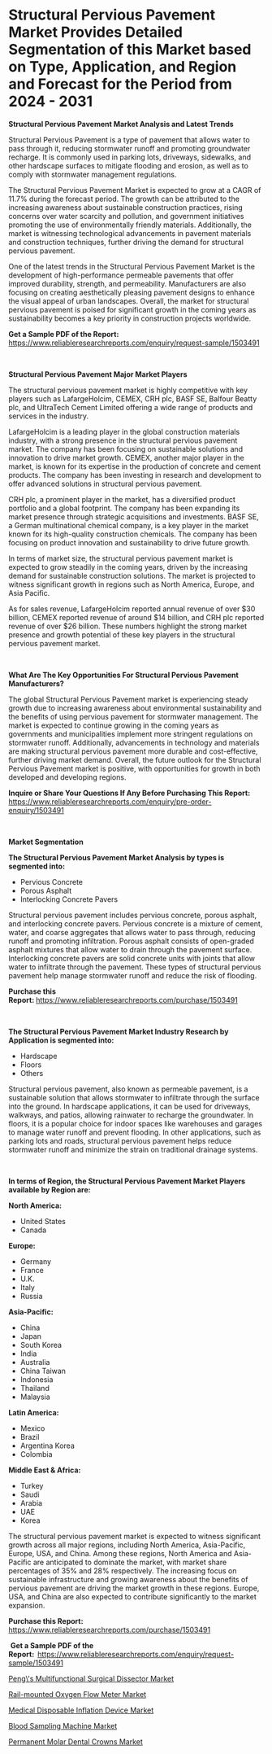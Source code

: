 <p><h1>Structural Pervious Pavement Market Provides Detailed Segmentation of this Market based on Type, Application, and Region and Forecast for the Period from 2024 - 2031</h1></p><p><strong>Structural Pervious Pavement Market Analysis and Latest Trends</strong></p>
<p><p>Structural Pervious Pavement is a type of pavement that allows water to pass through it, reducing stormwater runoff and promoting groundwater recharge. It is commonly used in parking lots, driveways, sidewalks, and other hardscape surfaces to mitigate flooding and erosion, as well as to comply with stormwater management regulations.</p><p>The Structural Pervious Pavement Market is expected to grow at a CAGR of 11.7% during the forecast period. The growth can be attributed to the increasing awareness about sustainable construction practices, rising concerns over water scarcity and pollution, and government initiatives promoting the use of environmentally friendly materials. Additionally, the market is witnessing technological advancements in pavement materials and construction techniques, further driving the demand for structural pervious pavement.</p><p>One of the latest trends in the Structural Pervious Pavement Market is the development of high-performance permeable pavements that offer improved durability, strength, and permeability. Manufacturers are also focusing on creating aesthetically pleasing pavement designs to enhance the visual appeal of urban landscapes. Overall, the market for structural pervious pavement is poised for significant growth in the coming years as sustainability becomes a key priority in construction projects worldwide.</p></p>
<p><strong>Get a Sample PDF of the Report:&nbsp;</strong> <a href="https://www.reliableresearchreports.com/enquiry/request-sample/1503491">https://www.reliableresearchreports.com/enquiry/request-sample/1503491</a></p>
<p>&nbsp;</p>
<p><strong>Structural Pervious Pavement Major Market Players</strong></p>
<p><p>The structural pervious pavement market is highly competitive with key players such as LafargeHolcim, CEMEX, CRH plc, BASF SE, Balfour Beatty plc, and UltraTech Cement Limited offering a wide range of products and services in the industry.</p><p>LafargeHolcim is a leading player in the global construction materials industry, with a strong presence in the structural pervious pavement market. The company has been focusing on sustainable solutions and innovation to drive market growth. CEMEX, another major player in the market, is known for its expertise in the production of concrete and cement products. The company has been investing in research and development to offer advanced solutions in structural pervious pavement.</p><p>CRH plc, a prominent player in the market, has a diversified product portfolio and a global footprint. The company has been expanding its market presence through strategic acquisitions and investments. BASF SE, a German multinational chemical company, is a key player in the market known for its high-quality construction chemicals. The company has been focusing on product innovation and sustainability to drive future growth.</p><p>In terms of market size, the structural pervious pavement market is expected to grow steadily in the coming years, driven by the increasing demand for sustainable construction solutions. The market is projected to witness significant growth in regions such as North America, Europe, and Asia Pacific.</p><p>As for sales revenue, LafargeHolcim reported annual revenue of over $30 billion, CEMEX reported revenue of around $14 billion, and CRH plc reported revenue of over $26 billion. These numbers highlight the strong market presence and growth potential of these key players in the structural pervious pavement market.</p></p>
<p>&nbsp;</p>
<p><strong>What Are The Key Opportunities For Structural Pervious Pavement Manufacturers?</strong></p>
<p><p>The global Structural Pervious Pavement market is experiencing steady growth due to increasing awareness about environmental sustainability and the benefits of using pervious pavement for stormwater management. The market is expected to continue growing in the coming years as governments and municipalities implement more stringent regulations on stormwater runoff. Additionally, advancements in technology and materials are making structural pervious pavement more durable and cost-effective, further driving market demand. Overall, the future outlook for the Structural Pervious Pavement market is positive, with opportunities for growth in both developed and developing regions.</p></p>
<p><strong>Inquire or Share Your Questions If Any Before Purchasing This Report:</strong> <a href="https://www.reliableresearchreports.com/enquiry/pre-order-enquiry/1503491">https://www.reliableresearchreports.com/enquiry/pre-order-enquiry/1503491</a></p>
<p>&nbsp;</p>
<p><strong>Market Segmentation</strong></p>
<p><strong>The Structural Pervious Pavement Market Analysis by types is segmented into:</strong></p>
<p><ul><li>Pervious Concrete</li><li>Porous Asphalt</li><li>Interlocking Concrete Pavers</li></ul></p>
<p><p>Structural pervious pavement includes pervious concrete, porous asphalt, and interlocking concrete pavers. Pervious concrete is a mixture of cement, water, and coarse aggregates that allows water to pass through, reducing runoff and promoting infiltration. Porous asphalt consists of open-graded asphalt mixtures that allow water to drain through the pavement surface. Interlocking concrete pavers are solid concrete units with joints that allow water to infiltrate through the pavement. These types of structural pervious pavement help manage stormwater runoff and reduce the risk of flooding.</p></p>
<p><strong>Purchase this Report:&nbsp;</strong><a href="https://www.reliableresearchreports.com/purchase/1503491">https://www.reliableresearchreports.com/purchase/1503491</a></p>
<p>&nbsp;</p>
<p><strong>The Structural Pervious Pavement Market Industry Research by Application is segmented into:</strong></p>
<p><ul><li>Hardscape</li><li>Floors</li><li>Others</li></ul></p>
<p><p>Structural pervious pavement, also known as permeable pavement, is a sustainable solution that allows stormwater to infiltrate through the surface into the ground. In hardscape applications, it can be used for driveways, walkways, and patios, allowing rainwater to recharge the groundwater. In floors, it is a popular choice for indoor spaces like warehouses and garages to manage water runoff and prevent flooding. In other applications, such as parking lots and roads, structural pervious pavement helps reduce stormwater runoff and minimize the strain on traditional drainage systems.</p></p>
<p>&nbsp;</p>
<p><strong>In terms of Region, the Structural Pervious Pavement Market Players available by Region are:</strong></p>
<p>
    <p> <strong> North America: </strong>
        <ul>
            <li>United States</li>
            <li>Canada</li>
        </ul>
        </p> 
    <p> <strong> Europe: </strong>
        <ul>
            <li>Germany</li>
            <li>France</li>
            <li>U.K.</li>
            <li>Italy</li>
            <li>Russia</li>
        </ul>
        </p> 
    <p> <strong> Asia-Pacific: </strong>
        <ul>
            <li>China</li>
            <li>Japan</li>
            <li>South Korea</li>
            <li>India</li>
            <li>Australia</li>
            <li>China Taiwan</li>
            <li>Indonesia</li>
            <li>Thailand</li>
            <li>Malaysia</li>
        </ul>
        </p> 
    <p> <strong> Latin America: </strong>
        <ul>
            <li>Mexico</li>
            <li>Brazil</li>
            <li>Argentina Korea</li>
            <li>Colombia</li>
        </ul>
        </p> 
    <p> <strong> Middle East & Africa: </strong>
        <ul>
            <li>Turkey</li>
            <li>Saudi</li>
            <li>Arabia</li>
            <li>UAE</li>
            <li>Korea</li>
        </ul>
    </p>
    </p>
<p><p>The structural pervious pavement market is expected to witness significant growth across all major regions, including North America, Asia-Pacific, Europe, USA, and China. Among these regions, North America and Asia-Pacific are anticipated to dominate the market, with market share percentages of 35% and 28% respectively. The increasing focus on sustainable infrastructure and growing awareness about the benefits of pervious pavement are driving the market growth in these regions. Europe, USA, and China are also expected to contribute significantly to the market expansion.</p></p>
<p><strong>Purchase this Report: </strong><a href="https://www.reliableresearchreports.com/purchase/1503491">https://www.reliableresearchreports.com/purchase/1503491</a></p>
<p>&nbsp;<strong>Get a Sample PDF of the Report:&nbsp;&nbsp;</strong><a href="https://www.reliableresearchreports.com/enquiry/request-sample/1503491">https://www.reliableresearchreports.com/enquiry/request-sample/1503491</a></p>
<p><strong></strong></p>
<p><p><a href="https://medium.com/p/b4a57218ed6e/edit">Peng\'s Multifunctional Surgical Dissector Market</a></p><p><a href="https://github.com/nicholepatriciadoylenwnrjr0/Market-Research-Report-List-1/blob/main/rail-mounted-oxygen-flow-meter-market.md">Rail-mounted Oxygen Flow Meter Market</a></p><p><a href="https://medium.com/@brianhernandez1926/medical-disposable-inflation-device-market-report-reveals-the-latest-trends-and-growth-c920c0a1e48a">Medical Disposable Inflation Device Market</a></p><p><a href="https://medium.com/@brianhernandez1926/blood-sampling-machine-market-size-cagr-trends-2024-2030-29ac371341f4">Blood Sampling Machine Market</a></p><p><a href="https://medium.com/@brianhernandez1926/permanent-molar-dental-crowns-market-outlook-industry-overview-and-forecast-2024-to-2031-2a1b30d351cb">Permanent Molar Dental Crowns Market</a></p></p>
